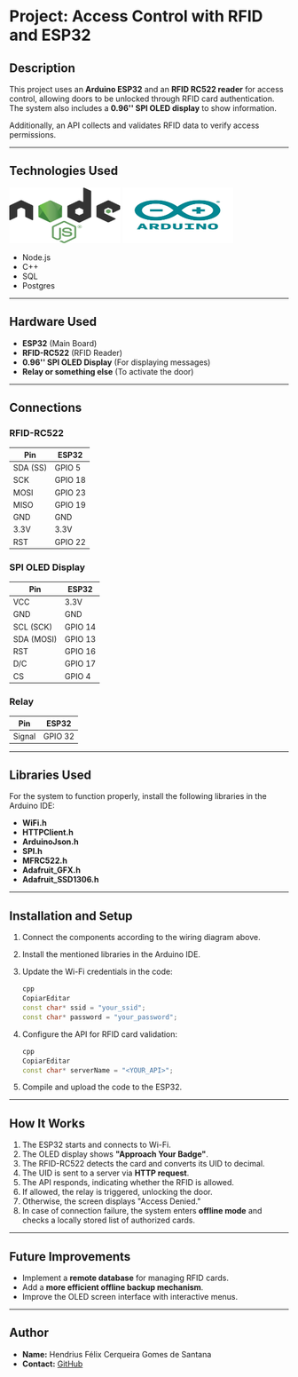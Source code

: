 # Project: Access Control with RFID and ESP32

## Description

This project uses an **Arduino ESP32** and an **RFID RC522 reader** for access control, allowing doors to be unlocked through RFID card authentication. The system also includes a **0.96'' SPI OLED display** to show information.

Additionally, an API collects and validates RFID data to verify access permissions.

---

## Technologies Used

<img src="https://github.com/oondels/rfid_lock/blob/main/images/Node.js_logo.svg.png?raw=true" width="200" height="100">
<img src="https://github.com/oondels/rfid_lock/blob/main/images/arduino.png?raw=true" width="200" height="100">

- Node.js
- C++
- SQL
- Postgres

---

## Hardware Used

- **ESP32** (Main Board)
- **RFID-RC522** (RFID Reader)
- **0.96'' SPI OLED Display** (For displaying messages)
- **Relay or something else** (To activate the door)

---

## Connections

### **RFID-RC522**

| Pin      | ESP32   |
| -------- | ------- |
| SDA (SS) | GPIO 5  |
| SCK      | GPIO 18 |
| MOSI     | GPIO 23 |
| MISO     | GPIO 19 |
| GND      | GND     |
| 3.3V     | 3.3V    |
| RST      | GPIO 22 |

### **SPI OLED Display**

| Pin        | ESP32   |
| ---------- | ------- |
| VCC        | 3.3V    |
| GND        | GND     |
| SCL (SCK)  | GPIO 14 |
| SDA (MOSI) | GPIO 13 |
| RST        | GPIO 16 |
| D/C        | GPIO 17 |
| CS         | GPIO 4  |

### **Relay**

| Pin    | ESP32   |
| ------ | ------- |
| Signal | GPIO 32 |

---

## Libraries Used

For the system to function properly, install the following libraries in the Arduino IDE:

- **WiFi.h**
- **HTTPClient.h**
- **ArduinoJson.h**
- **SPI.h**
- **MFRC522.h**
- **Adafruit_GFX.h**
- **Adafruit_SSD1306.h**

---

## Installation and Setup

1. Connect the components according to the wiring diagram above.
2. Install the mentioned libraries in the Arduino IDE.
3. Update the Wi-Fi credentials in the code:

   ```cpp
   cpp
   CopiarEditar
   const char* ssid = "your_ssid";
   const char* password = "your_password";

   ```

4. Configure the API for RFID card validation:

   ```cpp
   cpp
   CopiarEditar
   const char* serverName = "<YOUR_API>";

   ```

5. Compile and upload the code to the ESP32.

---

## How It Works

1. The ESP32 starts and connects to Wi-Fi.
2. The OLED display shows **"Approach Your Badge"**.
3. The RFID-RC522 detects the card and converts its UID to decimal.
4. The UID is sent to a server via **HTTP request**.
5. The API responds, indicating whether the RFID is allowed.
6. If allowed, the relay is triggered, unlocking the door.
7. Otherwise, the screen displays "Access Denied."
8. In case of connection failure, the system enters **offline mode** and checks a locally stored list of authorized cards.

---

## Future Improvements

- Implement a **remote database** for managing RFID cards.
- Add a **more efficient offline backup mechanism**.
- Improve the OLED screen interface with interactive menus.

---

## Author

- **Name:** Hendrius Félix Cerqueira Gomes de Santana
- **Contact:** [GitHub](https://github.com/oondels)
